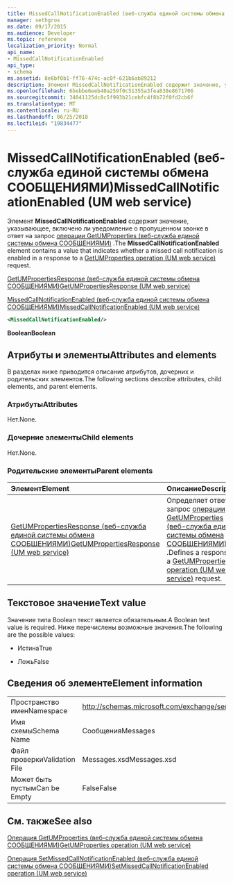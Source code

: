 ```yaml
---
title: MissedCallNotificationEnabled (веб-служба единой системы обмена СООБЩЕНИЯМИ)
manager: sethgros
ms.date: 09/17/2015
ms.audience: Developer
ms.topic: reference
localization_priority: Normal
api_name:
- MissedCallNotificationEnabled
api_type:
- schema
ms.assetid: 8e6bf0b1-ff76-474c-ac0f-621b6ab89212
description: Элемент MissedCallNotificationEnabled содержит значение, указывающее, включено ли в ответ на запрос операции (веб-служба единой системы обмена СООБЩЕНИЯМИ) GetUMProperties уведомление о пропущенном звонке.
ms.openlocfilehash: 6bebbe6eeb40a259f0c51355a3fea838e8671706
ms.sourcegitcommit: 34041125dc8c5f993b21cebfc4f8b72f0fd2cb6f
ms.translationtype: MT
ms.contentlocale: ru-RU
ms.lasthandoff: 06/25/2018
ms.locfileid: "19834477"
---
```

# <a name="missedcallnotificationenabled-um-web-service"></a><span data-ttu-id="9a30d-103">MissedCallNotificationEnabled (веб-служба единой системы обмена СООБЩЕНИЯМИ)</span><span class="sxs-lookup"><span data-stu-id="9a30d-103">MissedCallNotificationEnabled (UM web service)</span></span>

<span data-ttu-id="9a30d-104">Элемент **MissedCallNotificationEnabled** содержит значение, указывающее, включено ли уведомление о пропущенном звонке в ответ на запрос [операции GetUMProperties (веб-служба единой системы обмена СООБЩЕНИЯМИ)](getumproperties-operation-um-web-service.md) .</span><span class="sxs-lookup"><span data-stu-id="9a30d-104">The **MissedCallNotificationEnabled** element contains a value that indicates whether a missed call notification is enabled in a response to a [GetUMProperties operation (UM web service)](getumproperties-operation-um-web-service.md) request.</span></span> 
  
[<span data-ttu-id="9a30d-105">GetUMPropertiesResponse (веб-служба единой системы обмена СООБЩЕНИЯМИ)</span><span class="sxs-lookup"><span data-stu-id="9a30d-105">GetUMPropertiesResponse (UM web service)</span></span>](getumpropertiesresponse-um-web-service.md)
  
[<span data-ttu-id="9a30d-106">MissedCallNotificationEnabled (веб-служба единой системы обмена СООБЩЕНИЯМИ)</span><span class="sxs-lookup"><span data-stu-id="9a30d-106">MissedCallNotificationEnabled (UM web service)</span></span>](missedcallnotificationenabled-um-web-service.md)
  
```xml
<MissedCallNotificationEnabled/>
```

 <span data-ttu-id="9a30d-107">**Boolean**</span><span class="sxs-lookup"><span data-stu-id="9a30d-107">**Boolean**</span></span>
## <a name="attributes-and-elements"></a><span data-ttu-id="9a30d-108">Атрибуты и элементы</span><span class="sxs-lookup"><span data-stu-id="9a30d-108">Attributes and elements</span></span>

<span data-ttu-id="9a30d-109">В разделах ниже приводится описание атрибутов, дочерних и родительских элементов.</span><span class="sxs-lookup"><span data-stu-id="9a30d-109">The following sections describe attributes, child elements, and parent elements.</span></span>
  
### <a name="attributes"></a><span data-ttu-id="9a30d-110">Атрибуты</span><span class="sxs-lookup"><span data-stu-id="9a30d-110">Attributes</span></span>

<span data-ttu-id="9a30d-111">Нет.</span><span class="sxs-lookup"><span data-stu-id="9a30d-111">None.</span></span>
  
### <a name="child-elements"></a><span data-ttu-id="9a30d-112">Дочерние элементы</span><span class="sxs-lookup"><span data-stu-id="9a30d-112">Child elements</span></span>

<span data-ttu-id="9a30d-113">Нет.</span><span class="sxs-lookup"><span data-stu-id="9a30d-113">None.</span></span>
  
### <a name="parent-elements"></a><span data-ttu-id="9a30d-114">Родительские элементы</span><span class="sxs-lookup"><span data-stu-id="9a30d-114">Parent elements</span></span>

|<span data-ttu-id="9a30d-115">**Элемент**</span><span class="sxs-lookup"><span data-stu-id="9a30d-115">**Element**</span></span>|<span data-ttu-id="9a30d-116">**Описание**</span><span class="sxs-lookup"><span data-stu-id="9a30d-116">**Description**</span></span>|
|:-----|:-----|
|[<span data-ttu-id="9a30d-117">GetUMPropertiesResponse (веб-служба единой системы обмена СООБЩЕНИЯМИ)</span><span class="sxs-lookup"><span data-stu-id="9a30d-117">GetUMPropertiesResponse (UM web service)</span></span>](getumpropertiesresponse-um-web-service.md) <br/> |<span data-ttu-id="9a30d-118">Определяет ответ на запрос [операции GetUMProperties (веб-служба единой системы обмена СООБЩЕНИЯМИ)](getumproperties-operation-um-web-service.md) .</span><span class="sxs-lookup"><span data-stu-id="9a30d-118">Defines a response to a [GetUMProperties operation (UM web service)](getumproperties-operation-um-web-service.md) request.</span></span>  <br/> |
   
## <a name="text-value"></a><span data-ttu-id="9a30d-119">Текстовое значение</span><span class="sxs-lookup"><span data-stu-id="9a30d-119">Text value</span></span>

<span data-ttu-id="9a30d-120">Значение типа Boolean текст является обязательным.</span><span class="sxs-lookup"><span data-stu-id="9a30d-120">A Boolean text value is required.</span></span> <span data-ttu-id="9a30d-121">Ниже перечислены возможные значения.</span><span class="sxs-lookup"><span data-stu-id="9a30d-121">The following are the possible values:</span></span>
  
- <span data-ttu-id="9a30d-122">Истина</span><span class="sxs-lookup"><span data-stu-id="9a30d-122">True</span></span>
    
- <span data-ttu-id="9a30d-123">Ложь</span><span class="sxs-lookup"><span data-stu-id="9a30d-123">False</span></span>
    
## <a name="element-information"></a><span data-ttu-id="9a30d-124">Сведения об элементе</span><span class="sxs-lookup"><span data-stu-id="9a30d-124">Element information</span></span>

|||
|:-----|:-----|
|<span data-ttu-id="9a30d-125">Пространство имен</span><span class="sxs-lookup"><span data-stu-id="9a30d-125">Namespace</span></span>  <br/> |http://schemas.microsoft.com/exchange/services/2006/messages  <br/> |
|<span data-ttu-id="9a30d-126">Имя схемы</span><span class="sxs-lookup"><span data-stu-id="9a30d-126">Schema Name</span></span>  <br/> |<span data-ttu-id="9a30d-127">Сообщения</span><span class="sxs-lookup"><span data-stu-id="9a30d-127">Messages</span></span>  <br/> |
|<span data-ttu-id="9a30d-128">Файл проверки</span><span class="sxs-lookup"><span data-stu-id="9a30d-128">Validation File</span></span>  <br/> |<span data-ttu-id="9a30d-129">Messages.xsd</span><span class="sxs-lookup"><span data-stu-id="9a30d-129">Messages.xsd</span></span>  <br/> |
|<span data-ttu-id="9a30d-130">Может быть пустым</span><span class="sxs-lookup"><span data-stu-id="9a30d-130">Can be Empty</span></span>  <br/> |<span data-ttu-id="9a30d-131">False</span><span class="sxs-lookup"><span data-stu-id="9a30d-131">False</span></span>  <br/> |
   
## <a name="see-also"></a><span data-ttu-id="9a30d-132">См. также</span><span class="sxs-lookup"><span data-stu-id="9a30d-132">See also</span></span>



[<span data-ttu-id="9a30d-133">Операция GetUMProperties (веб-служба единой системы обмена СООБЩЕНИЯМИ)</span><span class="sxs-lookup"><span data-stu-id="9a30d-133">GetUMProperties operation (UM web service)</span></span>](getumproperties-operation-um-web-service.md)
  
[<span data-ttu-id="9a30d-134">Операция SetMissedCallNotificationEnabled (веб-служба единой системы обмена СООБЩЕНИЯМИ)</span><span class="sxs-lookup"><span data-stu-id="9a30d-134">SetMissedCallNotificationEnabled operation (UM web service)</span></span>](setmissedcallnotificationenabled-operation-um-web-service.md)

